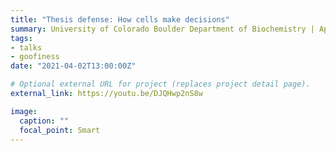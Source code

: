 ```yaml
---
title: "Thesis defense: How cells make decisions"
summary: University of Colorado Boulder Department of Biochemistry | April 2, 2021
tags:
- talks
- goofiness
date: "2021-04-02T13:00:00Z"

# Optional external URL for project (replaces project detail page).
external_link: https://youtu.be/DJQHwp2nS8w

image:
  caption: ""
  focal_point: Smart
---
```

